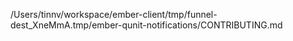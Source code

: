 /Users/tinnv/workspace/ember-client/tmp/funnel-dest_XneMmA.tmp/ember-qunit-notifications/CONTRIBUTING.md
